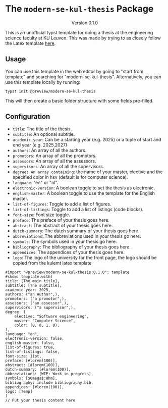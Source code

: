 # The `modern-se-kul-thesis` Package
<div align="center">Version 0.1.0</div>

This is an unofficial typst template for doing a thesis at the engineering science faculty at KU Leuven.
This was made by trying to as closely follow the Latex template [here](https://eng.kuleuven.be/docs/kulemt).
## Usage

You can use this template in the web editor by going to "start from template" and searching for "modern-se-kul-thesis".
Alternatively, you can use this template locally by running:
```typ
typst init @preview/modern-se-kul-thesis
```
This will then create a basic folder structure with some fields pre-filled.

## Configuration
- `title`: The title of the thesis.
- `subtitle`: An optional subtitle.
- `academic-year`: Can be a starting year (e.g. 2025) or a tuple of start and end year (e.g. 2025,2027)
- `authors`: An array of all the authors.
- `promotors`: An array of all the promotors.
- `assessors`: An array of all the assessors.
- `supervisors`: An array of all the supervisors.
- `degree: An array containing`: the name of your master, elective and the specified color in hsv (default is for computer science).
- `language`: "en" or "nl".
- `electronic-version`: A boolean toggle to set the thesis as electronic.
- `english-master`: A boolean toggle to use the template for the English master.
- `list-of-figures`: Toggle to add a list of figures.
- `list-of-listings`: Toggle to add a list of listings (code blocks).
- `font-size`: Font size toggle.
- `preface`: The preface of your thesis goes here.
- `abstract`: The abstract of your thesis goes here.
- `dutch-summary`: The dutch summary of your thesis goes here.
- `abbreviations`: The abbreviations used in your thesis go here.
- `symbols`: The symbols used in your thesis go here.
- `bibliography`: The bibliography of your thesis goes here.
- `appendices`: The appendices of your thesis goes here.
- `logo`: The logo of the university for the front page, the logo should be copied from the kulemt latex template
```typ
#import "@preview/modern-se-kul-thesis:0.1.0": template
#show: template.with(
title: [The main title],
subtitle: [The subtitle],
academic-year: 2025,
authors: ("an Author",),
promotors: ("a promotor",),
assessors: ("an assessor",),
supervisors: ("a supervisor",),
degree: (
    elective: "Software engineering",
    master: "Computer Science",
    color: (0, 0, 1, 0),
),
language: "en",
electronic-version: false,
english-master: false,
list-of-figures: true,
list-of-listings: false,
font-size: 11pt,
preface: [#lorem(100)],
abstract: [#lorem(100)],
dutch-summary: [#lorem(100)],
abbreviations: [WIP: Work in progress],
symbols: [$Omega$:Ohm],
bibliography: include bibliography.bib,
appendices: [#lorem(100)],
logo: [Temp]
)
// Put your thesis content here
```
